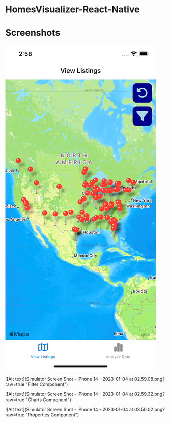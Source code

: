 # HomesVisualizer-React-Native

# Screenshots

![Alt text](https://github.com/KshitizSareen/HomesVisualizer-React-Native/blob/main/Simulator%20Screen%20Shot%20-%20iPhone%2014%20-%202023-01-04%20at%2002.58.20.png?raw=true "Map Component")

![Alt text](Simulator Screen Shot - iPhone 14 - 2023-01-04 at 02.59.08.png?raw=true "Filter Component")

![Alt text](Simulator Screen Shot - iPhone 14 - 2023-01-04 at 02.59.32.png?raw=true "Charts Component")

![Alt text](Simulator Screen Shot - iPhone 14 - 2023-01-04 at 03.50.02.png?raw=true "Properties Component")